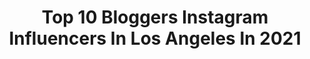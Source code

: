 ---
title: Top 10 Bloggers Instagram Influencers In Los Angeles In 2021
description: >-
  Find top bloggers Instagram influencers in Los Angeles in 2021. Most popular hashtags: #losangeles #blogger #ootd #bookstagram.
platform: Instagram
hits: 223
text_top: See the best Instagram accounts on inBeat.
text_bottom: Our search engine holds 223 Instagram influencers like this in Los Angeles, United States for you to work with.
profiles:
  - username: "beatrizadrianna_"
    fullname: >-
      BEATRIZ ADRIANNA
    bio: >-
      Digital Creator + Blogger || Los Angeles || Engaged 💍 || 💌: beatriz@livelovewearit.com My outfit details + blog👇👇
    location: "United States"
    followers: 107345
    engagement: 91
    commentsToLikes: 0.039261
    id: ck5byv57fpwu00i11rc63d9p8
    verified: false
    hashtags: "#simplerecipes, #ootd, #cheers, #cocktailideas"
  - username: "hautepinkpretty"
    fullname: >-
      An Dyer
    bio: >-
      Lifestyle Blogger | Los Angeles, CA Mrs. @supermandyer 💘 🐶 @dieseldyer Vietnamese-American ✊🏼 #blacklivesmatter
    location: "United States"
    followers: 186513
    engagement: 49
    commentsToLikes: 0.055260
    id: ck0w3yx6dvzcg0i19q7a8yljx
    verified: true
    hashtags: "#thisisann, #hautepinkathome, #dieseldyer, #thedyerlove"
  - username: "prettylittlefawn"
    fullname: >-
      Courtney Halverson
    bio: >-
      Actress + Blogger Los Angeles courtney@prettylittlefawn.com
    location: "United States"
    followers: 284036
    engagement: 182
    commentsToLikes: 0.026436
    id: ck0ttlrii39nx0i19htkv6vf1
    verified: true
    hashtags: "#sezanelovers, #gifted, #beigeaesthetic, #sponsored"
  - username: "juliamindar"
    fullname: >-
      LA PHOTOGRAPHER & MODEL
    bio: >-
      🇺🇦🇵🇱🇺🇸⁣ 5’9”⁣⁣⁣ ᴘʜᴏᴛᴏ ᴡᴏʀᴋ:⁣ @juliamindarphoto 📸ᴊᴜʟɪᴀᴍɪɴᴅᴀʀ.ᴘʜᴏᴛᴏ⁣⁣⁣ @ᴊᴍ_ᴘᴏʀᴛʀᴀɪᴛ ᴋɪᴅs ⁣ #ᴍᴏᴅᴇʟɪɴɢ #ᴘʜᴏᴛᴏɢʀᴀᴘʜʏ #ᴀᴄᴛɪɴɢ⁣ #ғᴀsʜɪᴏɴ⁣⁣ #ʜᴀʀʟᴇʏs #ᴄᴀʀs
    location: "United States"
    followers: 97652
    engagement: 154
    commentsToLikes: 0.124908
    id: ck5q5sq1puf1q0i11pjj46aml
    verified: false
    hashtags: "#warsawgirl, #portrait, #portraitsquad, #styleinspo"
  - username: "iamsage08"
    fullname: >-
      Sage Mayer 🤸🏿‍♂️
    bio: >-
      🏆Telling Stories. Dancing 🎬😄🎤🎸✈️ Adventurer. Traveler. Coder. RPG. Chess. Collector.
    location: "United States"
    followers: 15751
    engagement: 224
    commentsToLikes: 0.039797
    id: ckf5mup3zvhwt0j234t4p1etc
    verified: false
    hashtags: "#tbt, #truthplaymakers, #playmakers, #afternoonvibes"
  - username: "curlsoneonone"
    fullname: >-
      CurlsOneOnOne
    bio: >-
      Naturally Curly Beautiful 8383 Wilshire Blvd, suite 101 Beverly Hills, California (Inside Salon Republic suite 101 ) 📞310-873-8200
    location: "United States"
    followers: 17725
    engagement: 158
    commentsToLikes: 0.044298
    id: ck5zvnilu4kle0i14prnxr9i5
    verified: false
    hashtags: "#curly, #pinturahighlights, #curlscurlscurls, #beautiful"
  - username: "brittsbookclub"
    fullname: >-
      BrittsBookClub
    bio: >-
      2️⃣6️⃣ Book Blogger 📚 Los Angeles 🌇 NICU Nurse💉 Opie 🐶🐾 @BookSparks #BookSharks @onceuponabookclubbox code: BRITTSBOOKCLUB10
    location: "United States"
    followers: 2381
    engagement: 1664
    commentsToLikes: 0.315059
    id: ck8t8mdstkze90j78gez4wtmg
    verified: false
    hashtags: "#bookpics, #booksofinstagram, #losangelesbooks, #bookstagramit"
  - username: "printedalphabet"
    fullname: >-
      Sandra | printedalphabet
    bio: >-
      Los Angeles, CA ———— I N Q U I R I E S printedatoz@gmail.com
    location: "United States"
    followers: 10153
    engagement: 498
    commentsToLikes: 0.115430
    id: ck5zxawnu7o650i148ybcqoad
    verified: false
    hashtags: "#bookstagram, #yabookstagram, #booksofinstagram, #shadesofmagic"
  - username: "iamlp.blog"
    fullname: >-
      LP Blog Official
    bio: >-
      The ultimate source for @iamlpofficial fans! Officially approved by LP❣️ @AnnaElfka interviews with LP at LP Blog YouTube For Website click here ↙️
    location: "United States"
    followers: 14530
    engagement: 479
    commentsToLikes: 0.034234
    id: ck15u9m78m3lb0i19a69w0p3h
    verified: false
    hashtags: "#la, #iamlp, #iamlpfan, #lpfamily"
  - username: "home"
    fullname: >-
      Home 🔑
    bio: >-
      ❖ Home of showcasing luxury houses & real estate ❖ Best-rated for architecture inspiration ❖ Buy | Sell | Promote ❖ #stayhome 🏠
    location: "United States"
    followers: 163010
    engagement: 262
    commentsToLikes: 0.004633
    id: ck13618mv495o0i19yivhdf0f
    verified: false
    hashtags: "#homeinspo, #realtor, #luxurylifestyle, #mansion"
---